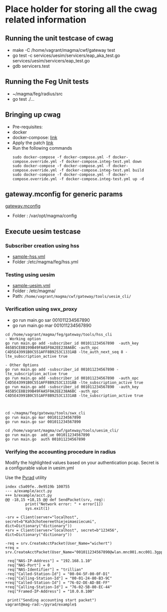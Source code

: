 # Place holder for storing all the cwag related information

## Running the unit testcase of cwag
* make -C /home/vagrant/magma/cwf/gateway test
* go test -c  services/uesim/servicers/eap_aka_test.go services/uesim/servicers/eap_test.go
* gdb servicers.test

## Running the Feg Unit tests
* ~/magma/feg/radius/src
* go test ./...

## Bringing up cwag
* Pre-requisites:
*   docker
*   docker-compose: [link](https://www.digitalocean.com/community/tutorials/how-to-install-and-use-docker-compose-on-ubuntu-20-04)
* Apply the patch [link](https://github.com/panyogesh/integration-magma/blob/main/cwag-feat/cwag-only-components.diff)
* Run the following commands
  ```
  sudo docker-compose -f docker-compose.yml -f docker-compose.override.yml -f docker-compose.integ-test.yml down
  sudo docker-compose -f docker-compose.yml -f docker-compose.override.yml -f docker-compose.integ-test.yml build
  sudo docker-compose -f docker-compose.yml -f docker-compose.override.yml -f docker-compose.integ-test.yml up -d
  ```

## gateway.mconfig for generic params
[gateway.mconfig](https://github.com/panyogesh/integration-magma/blob/main/cwag-feat/gateway.mconfig)
* Folder : /var/opt/magma/config
## Execute uesim testcase
### Subscriber creation using hss
* [sample-hss.yml](https://github.com/panyogesh/integration-magma/blob/main/cwag-feat/hss.yml)
* Folder :/etc/magma/feg/hss.yml

### Testing using uesim
* [sample-uesim.yml](https://github.com/panyogesh/integration-magma/blob/main/cwag-feat/uesim.yml)
* Folder : /etc/magma/
* Path: ``` /home/vagrant/magma/cwf/gateway/tools/uesim_cli/ ```

### Verification using swx_proxy
* go run main.go sar 001011234567890
* go run main.go mar 001011234567890

```
cd /home/vagrant/magma/feg/gateway/tools/hss_cli        
- Working option
go run main.go add -subscriber_id 001011234567890  -auth_key 465B5CE8B199B49FAA5F0A2EE238A6BC -auth_opc C4D5E43991B0C551AFF8B9253C1331AB -lte_auth_next_seq 8 -lte_subscription_active true

- Other Options
go run main.go add -subscriber_id 001011234567890 -lte_subscription_active true
go run main.go add -subscriber_id 001011234567890  -auth_opc C4D5E43991B0C551AFF8B9253C1331AB -lte_subscription_active true
go run main.go add -subscriber_id 001011234567890  -auth_key 465B5CE8B199B49FAA5F0A2EE238A6BC -auth_opc C4D5E43991B0C551AFF8B9253C1331AB -lte_subscription_active true



cd ~/magma/feg/gateway/tools/swx_cli
go run main.go mar 001011234567890
go run main.go sar 001011234567890

cd /home/vagrant/magma/cwf/gateway/tools/uesim_cli/
go run main.go  add_ue 001011234567890
go run main.go  auth 001011234567890
```


### Verifying the accounting procedure in radius

Modify the highlighted values based on your authentication pcap. Secret is a configurable value in uesim.yml

Use the [Pyrad](https://github.com/panyogesh/integration-magma/blob/main/utils/Radiusexperiments/accounting.md)  utility

```
index c5a09fe..0e9519b 100755
--- a/example/acct.py
+++ b/example/acct.py
@@ -18,15 +18,15 @@ def SendPacket(srv, req):
         print("Network error: " + error[1])
         sys.exit(1)

-srv = Client(server="localhost", secret=b"Kah3choteereethiejeimaeziecumi", dict=Dictionary("dictionary"))
+srv = Client(server="localhost", secret=b"123456", dict=Dictionary("dictionary"))

-req = srv.CreateAcctPacket(User_Name="wichert")
+req = srv.CreateAcctPacket(User_Name="001011234567890@wlan.mnc001.mcc001.3gppnetwork.org")

 req["NAS-IP-Address"] = "192.168.1.10"
 req["NAS-Port"] = 0
 req["NAS-Identifier"] = "trillian"
-req["Called-Station-Id"] = "00-04-5F-00-0F-D1"
-req["Calling-Station-Id"] = "00-01-24-80-B3-9C"
+req["Called-Station-Id"] = "76-02-DE-AD-BE-FF"
+req["Calling-Station-Id"] = "76-02-5B-80-EC-44"
 req["Framed-IP-Address"] = "10.0.0.100"

 print("Sending accounting start packet")
vagrant@mag-rad:~/pyrad/example$
```
